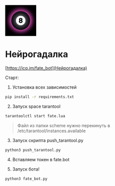 <img src="https://github.com/ICQ-BOTS/fate_bot/blob/main/fate.png" width="100" height="100">


# Нейрогадалка
[https://icq.im/fate_bot](Нейрогадалка)

Старт:
1. Установка всех зависимостей 
```bash
pip install -r requirements.txt
```

2. Запуск space tarantool
```bash
tarantoolctl start fate.lua
```
> Файл из папки scheme нужно перекинуть в /etc/tarantool/instances.available

3. Запуск скрипта push_tarantool.py
```bash
python3 push_tarantool.py
```

4. Вставляем токен в fate.bot

5. Запуск бота!
```bash
python3 fate_bot.py
```